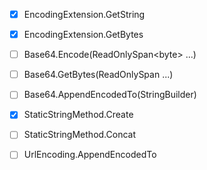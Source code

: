 ﻿- [x] EncodingExtension.GetString
- [x] EncodingExtension.GetBytes

- [ ] Base64.Encode(ReadOnlySpan&lt;byte&gt; ...)
- [ ] Base64.GetBytes(ReadOnlySpan<char> ...)
- [ ] Base64.AppendEncodedTo(StringBuilder)

- [x] StaticStringMethod.Create
- [ ] StaticStringMethod.Concat

- [ ] UrlEncoding.AppendEncodedTo